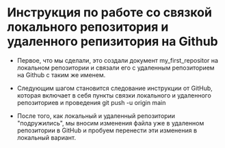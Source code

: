  # Инструкция по работе со связкой локального репозитория и удаленного репизитория на Github 

 * Первое, что мы сделали, это создали документ my_first_repositor на локальном репозитории и связали его с удаленным репозиторием на Github с таким же именем.

* Следующим шагом становится следование инструкции от GitHub, которая включает в себя пункты связки локального и удаленного репозиториев и проведения git push -u origin main

* После того, как локальный и удаленный репозитории "подружились", мы вносим изменения файла уже в удаленном репозитории в GitHub и пробуем перенести эти изменения в локальный вариант.
